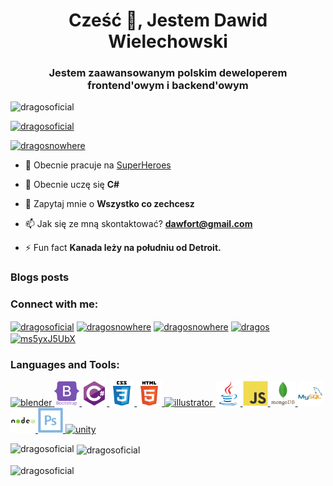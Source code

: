 <h1 align="center">Cześć 👋, Jestem Dawid Wielechowski</h1>
<h3 align="center">Jestem zaawansowanym polskim deweloperem frontend'owym i backend'owym</h3>

<p align="left"> <img src="https://komarev.com/ghpvc/?username=dragosoficial&label=Wy%C5%9Bwietlenia%20profilu&color=0e75b6&style=flat" alt="dragosoficial" /> </p>

<p align="left"> <a href="https://github.com/ryo-ma/github-profile-trophy"><img src="https://github-profile-trophy.vercel.app/?username=dragosoficial" alt="dragosoficial" /></a> </p>

<p align="left"> <a href="https://twitter.com/dragosnowhere" target="blank"><img src="https://img.shields.io/twitter/follow/dragosnowhere?logo=twitter&style=for-the-badge" alt="dragosnowhere" /></a> </p>

- 🔭 Obecnie pracuje na [SuperHeroes](https://github.com/DragosOficial/SuperHeros)

- 🌱 Obecnie uczę się **C#**

- 💬 Zapytaj mnie o **Wszystko co zechcesz**

- 📫 Jak się ze mną skontaktować? **dawfort@gmail.com**

- ⚡ Fun fact **Kanada leży na południu od Detroit.**

### Blogs posts
<!-- BLOG-POST-LIST:START -->
<!-- BLOG-POST-LIST:END -->

<h3 align="left">Connect with me:</h3>
<p align="left">
<a href="https://dev.to/dragosoficial" target="blank"><img align="center" src="https://raw.githubusercontent.com/rahuldkjain/github-profile-readme-generator/master/src/images/icons/Social/devto.svg" alt="dragosoficial" height="30" width="40" /></a>
<a href="https://twitter.com/dragosnowhere" target="blank"><img align="center" src="https://raw.githubusercontent.com/rahuldkjain/github-profile-readme-generator/master/src/images/icons/Social/twitter.svg" alt="dragosnowhere" height="30" width="40" /></a>
<a href="https://instagram.com/dragosnowhere" target="blank"><img align="center" src="https://raw.githubusercontent.com/rahuldkjain/github-profile-readme-generator/master/src/images/icons/Social/instagram.svg" alt="dragosnowhere" height="30" width="40" /></a>
<a href="https://www.youtube.com/c/dragos" target="blank"><img align="center" src="https://raw.githubusercontent.com/rahuldkjain/github-profile-readme-generator/master/src/images/icons/Social/youtube.svg" alt="dragos" height="30" width="40" /></a>
<a href="https://discord.gg/ms5yxJ5UbX" target="blank"><img align="center" src="https://raw.githubusercontent.com/rahuldkjain/github-profile-readme-generator/master/src/images/icons/Social/discord.svg" alt="ms5yxJ5UbX" height="30" width="40" /></a>
</p>

<h3 align="left">Languages and Tools:</h3>
<p align="left"> <a href="https://www.blender.org/" target="_blank" rel="noreferrer"> <img src="https://download.blender.org/branding/community/blender_community_badge_white.svg" alt="blender" width="40" height="40"/> </a> <a href="https://getbootstrap.com" target="_blank" rel="noreferrer"> <img src="https://raw.githubusercontent.com/devicons/devicon/master/icons/bootstrap/bootstrap-plain-wordmark.svg" alt="bootstrap" width="40" height="40"/> </a> <a href="https://www.w3schools.com/cs/" target="_blank" rel="noreferrer"> <img src="https://raw.githubusercontent.com/devicons/devicon/master/icons/csharp/csharp-original.svg" alt="csharp" width="40" height="40"/> </a> <a href="https://www.w3schools.com/css/" target="_blank" rel="noreferrer"> <img src="https://raw.githubusercontent.com/devicons/devicon/master/icons/css3/css3-original-wordmark.svg" alt="css3" width="40" height="40"/> </a> <a href="https://www.w3.org/html/" target="_blank" rel="noreferrer"> <img src="https://raw.githubusercontent.com/devicons/devicon/master/icons/html5/html5-original-wordmark.svg" alt="html5" width="40" height="40"/> </a> <a href="https://www.adobe.com/in/products/illustrator.html" target="_blank" rel="noreferrer"> <img src="https://www.vectorlogo.zone/logos/adobe_illustrator/adobe_illustrator-icon.svg" alt="illustrator" width="40" height="40"/> </a> <a href="https://www.java.com" target="_blank" rel="noreferrer"> <img src="https://raw.githubusercontent.com/devicons/devicon/master/icons/java/java-original.svg" alt="java" width="40" height="40"/> </a> <a href="https://developer.mozilla.org/en-US/docs/Web/JavaScript" target="_blank" rel="noreferrer"> <img src="https://raw.githubusercontent.com/devicons/devicon/master/icons/javascript/javascript-original.svg" alt="javascript" width="40" height="40"/> </a> <a href="https://www.mongodb.com/" target="_blank" rel="noreferrer"> <img src="https://raw.githubusercontent.com/devicons/devicon/master/icons/mongodb/mongodb-original-wordmark.svg" alt="mongodb" width="40" height="40"/> </a> <a href="https://www.mysql.com/" target="_blank" rel="noreferrer"> <img src="https://raw.githubusercontent.com/devicons/devicon/master/icons/mysql/mysql-original-wordmark.svg" alt="mysql" width="40" height="40"/> </a> <a href="https://nodejs.org" target="_blank" rel="noreferrer"> <img src="https://raw.githubusercontent.com/devicons/devicon/master/icons/nodejs/nodejs-original-wordmark.svg" alt="nodejs" width="40" height="40"/> </a> <a href="https://www.photoshop.com/en" target="_blank" rel="noreferrer"> <img src="https://raw.githubusercontent.com/devicons/devicon/master/icons/photoshop/photoshop-line.svg" alt="photoshop" width="40" height="40"/> </a> <a href="https://unity.com/" target="_blank" rel="noreferrer"> <img src="https://www.vectorlogo.zone/logos/unity3d/unity3d-icon.svg" alt="unity" width="40" height="40"/> </a> </p>

<p><img align="left" src="https://github-readme-stats.vercel.app/api/top-langs?username=dragosoficial&show_icons=true&locale=pl&layout=compact" alt="dragosoficial" /></p>

<p>&nbsp;<img align="center" src="https://github-readme-stats.vercel.app/api?username=dragosoficial&show_icons=true&locale=pl" alt="dragosoficial" /></p>

<p><img align="center" src="https://github-readme-streak-stats.herokuapp.com/?user=dragosoficial&" alt="dragosoficial" /></p>
